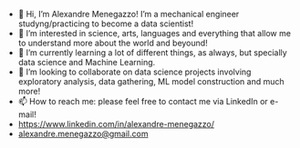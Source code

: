 - 👋 Hi, I’m Alexandre Menegazzo! I’m a mechanical engineer studyng/practicing to become a data scientist!
- 👀 I’m interested in science, arts, languages and everything that allow me to understand more about the world and beyound!
- 🌱 I’m currently learning a lot of different things, as always, but specially data science and Machine Learning.
- 💞️ I’m looking to collaborate on data science projects involving exploratory analysis, data gathering, ML model construction and much more!
- 📫 How to reach me: please feel free to contact me via LinkedIn or e-mail!
- https://www.linkedin.com/in/alexandre-menegazzo/
- alexandre.menegazzo@gmail.com

<!---
Xande42/Xande42 is a ✨ special ✨ repository because its `README.md` (this file) appears on your GitHub profile.
You can click the Preview link to take a look at your changes.
--->
